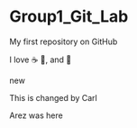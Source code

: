# Group1_Git_Lab

My first repository on GitHub

I love :coffee: :pizza:, and :dancer:

new

This is changed by Carl

Arez was here
